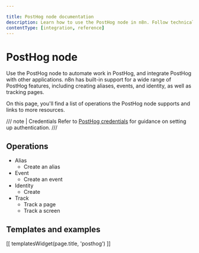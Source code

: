 ```yaml
---

title: PostHog node documentation
description: Learn how to use the PostHog node in n8n. Follow technical documentation to integrate PostHog node into your workflows.
contentType: [integration, reference]
---
```


# PostHog node

Use the PostHog node to automate work in PostHog, and integrate PostHog with other applications. n8n has built-in support for a wide range of PostHog features, including creating aliases, events, and identity, as well as tracking pages.

On this page, you'll find a list of operations the PostHog node supports and links to more resources.

/// note | Credentials
Refer to [PostHog credentials](/integrations/builtin/credentials/posthog.md) for guidance on setting up authentication. 
///

## Operations

* Alias
    * Create an alias
* Event
    * Create an event
* Identity
    * Create
* Track
    * Track a page
    * Track a screen

## Templates and examples

<!-- see https://www.notion.so/n8n/Pull-in-templates-for-the-integrations-pages-37c716837b804d30a33b47475f6e3780 -->
[[ templatesWidget(page.title, 'posthog') ]]

